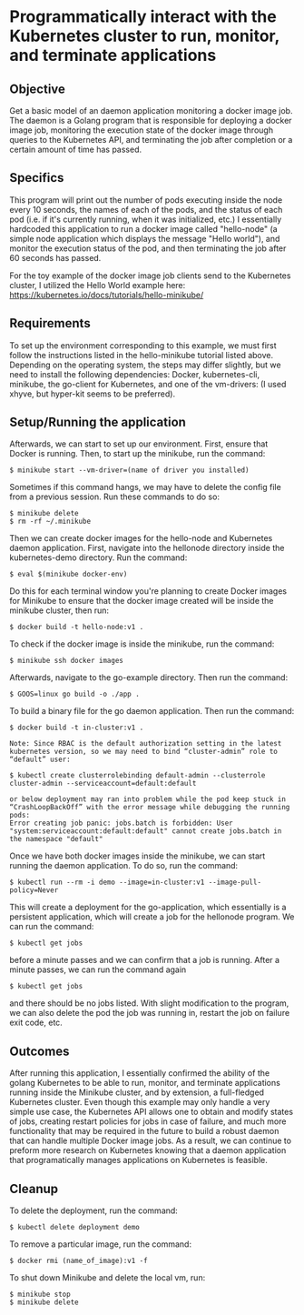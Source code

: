 # Programmatically interact with the Kubernetes cluster to run, monitor, and terminate applications 

## Objective

Get a basic model of an daemon application monitoring a docker image job. The daemon is a Golang program that is responsible for deploying a docker image job, monitoring the execution state of the docker image through queries to the Kubernetes API, and terminating the job after completion or a certain amount of time has passed.

## Specifics

This program will print out the number of pods executing inside the node every 10 seconds, the names of each of the pods, and the status of each pod (i.e. if it's currently running, when it was initialized, etc.) I essentially hardcoded this application to run a docker image called "hello-node" (a simple node application which displays the message "Hello world"), and monitor the execution status of the pod, and then terminating the job after 60 seconds has passed. 

For the toy example of the docker image job clients send to the Kubernetes cluster, I utilized the Hello World example here: https://kubernetes.io/docs/tutorials/hello-minikube/

## Requirements

To set up the environment corresponding to this example, we must first follow the instructions listed in the hello-minikube tutorial listed above. Depending on the operating system, the steps may differ slightly, but we need to install the following dependencies:
Docker, kubernetes-cli, minikube, the go-client for Kubernetes, and one of the vm-drivers: (I used xhyve, but hyper-kit seems to be preferred).

## Setup/Running the application

Afterwards, we can start to set up our environment. First, ensure that Docker is running. Then, to start up the minikube, run the command:

```
$ minikube start --vm-driver=(name of driver you installed)
```

Sometimes if this command hangs, we may have to delete the config file from a previous session. Run these commands to do so:

```
$ minikube delete
$ rm -rf ~/.minikube
```

Then we can create docker images for the hello-node and Kubernetes daemon application. First, navigate into the hellonode directory inside the kubernetes-demo directory. Run the command:
```
$ eval $(minikube docker-env)
```

Do this for each terminal window you're planning to create Docker images for Minikube to ensure that the docker image created will be inside the minikube cluster, then run:
```
$ docker build -t hello-node:v1 .
```

To check if the docker image is inside the minikube, run the command:
```
$ minikube ssh docker images 
```

Afterwards, navigate to the go-example directory. Then run the command:
```
$ GOOS=linux go build -o ./app .
```

To build a binary file for the go daemon application. Then run the command:
```
$ docker build -t in-cluster:v1 .
```

```
Note: Since RBAC is the default authorization setting in the latest kubernetes version, so we may need to bind “cluster-admin” role to “default” user:

$ kubectl create clusterrolebinding default-admin --clusterrole cluster-admin --serviceaccount=default:default

or below deployment may ran into problem while the pod keep stuck in “CrashLoopBackOff” with the error message while debugging the running pods:
Error creating job panic: jobs.batch is forbidden: User "system:serviceaccount:default:default" cannot create jobs.batch in the namespace "default" 
```

Once we have both docker images inside the minikube, we can start running the daemon application. To do so, run the command:

```
$ kubectl run --rm -i demo --image=in-cluster:v1 --image-pull-policy=Never
```

This will create a deployment for the go-application, which essentially is a persistent application, which will create a job for the hellonode program. We can run the command:
```
$ kubectl get jobs
```

before a minute passes and we can confirm that a job is running. After a minute passes, we can run the command again
```
$ kubectl get jobs
```

and there should be no jobs listed. With slight modification to the program, we can also delete the pod the job was running in, restart the job on failure exit code, etc. 

## Outcomes

After running this application, I essentially confirmed the ability of the golang Kubernetes to be able to run, monitor, and terminate applications running inside the Minikube cluster, and by extension, a full-fledged Kubernetes cluster. Even though this example may only handle a very simple use case, the Kubernetes API allows one to obtain and modify states of jobs, creating restart policies for jobs in case of failure, and much more functionality that may be required in the future to build a robust daemon that can handle multiple Docker image jobs. As a result, we can continue to preform more research on Kubernetes knowing that a daemon application that programatically manages applications on Kubernetes is feasible.

## Cleanup

To delete the deployment, run the command:

```
$ kubectl delete deployment demo
```

To remove a particular image, run the command: 

```
$ docker rmi (name_of_image):v1 -f
```

To shut down Minikube and delete the local vm, run:

```
$ minikube stop
$ minikube delete 
```





